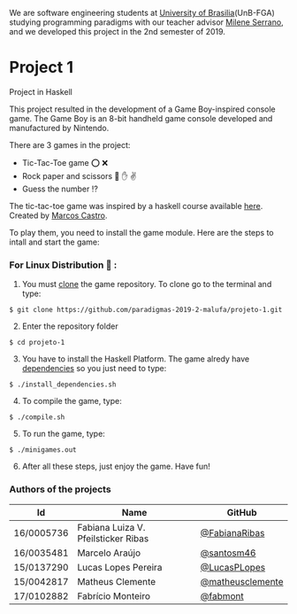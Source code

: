 We are software engineering students at [University of Brasilia](https://www.unb.br)(UnB-FGA) studying programming paradigms with our teacher advisor [Milene Serrano](https://github.com/mileneserrano), and we developed this project in the 2nd semester of 2019.

# Project 1
Project in Haskell 

This project resulted in the development of a Game Boy-inspired console game.
The Game Boy is an 8-bit handheld game console developed and manufactured by Nintendo.

There are 3 games in the project:

* Tic-Tac-Toe game :o: :x:
* Rock paper and scissors :facepunch: :hand: :v:
* Guess the number :interrobang:

The tic-tac-toe game was inspired by a haskell course available [here](https://www.udemy.com/course/curso-haskell/). Created by [Marcos Castro](https:\\github.com\marcoscastro). 

To play them, you need to install the game module. Here are the steps to intall and start the game:

### For Linux Distribution :penguin: :

1) You must [clone](https://help.github.com/en/articles/cloning-a-repository) the game repository. To clone go to the terminal and type:
~~~
$ git clone https://github.com/paradigmas-2019-2-malufa/projeto-1.git
~~~

2) Enter the repository folder
~~~
$ cd projeto-1
~~~

3) You have to install the Haskell Platform. The game alredy have [dependencies](https://github.com/paradigmas-2019-2-malufa/projeto-1/blob/master/install_dependencies.sh) so you just need to type:
~~~
$ ./install_dependencies.sh
~~~

4) To compile the game, type:
~~~
$ ./compile.sh
~~~

5) To run the game, type:
~~~
$ ./minigames.out
~~~

6) After all these steps, just enjoy the game. Have fun!

### Authors of the projects <br>

|Id|Name|GitHub|
|   --  |   --  |   --  |
|16/0005736|Fabiana Luiza V. Pfeilsticker Ribas|[@FabianaRibas](https://github.com/FabianaRibas)|
|16/0035481|Marcelo Araújo|[@santosm46](https://github.com/santosm46)|
|15/0137290|Lucas Lopes Pereira|[@LucasPLopes](https://github.com/LucasPLopes)|
|15/0042817|Matheus Clemente|[@matheusclemente](https://github.com/matheusclemente)|
|17/0102882|Fabrício Monteiro|[@fabmont](https://github.com/fabmont)|

